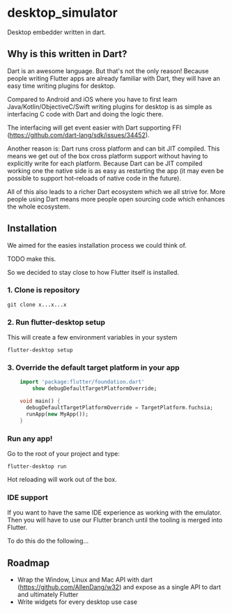 # desktop_simulator

Desktop embedder written in dart.

## Why is this written in Dart?
Dart is an awesome language. But that's not the only reason!
Because people writing Flutter apps are already familiar
with Dart, they will have an easy time writing plugins for
desktop. 

Compared to Android and iOS where you have to first learn
Java/Kotlin/ObjectiveC/Swift writing plugins for desktop is as simple
as interfacing C code with Dart and doing the logic there.

The interfacing will get event easier with Dart 
supporting FFI (https://github.com/dart-lang/sdk/issues/34452).

Another reason is: Dart runs cross platform and can bit JIT compiled.
This means we get out of the box cross platform support without having to
explicitly write for each platform. 
Because Dart can be JIT compiled working one the native side is as easy as 
restarting the app (it may even be possible to support hot-reloads of native code in the future).

All of this also leads to a richer Dart ecosystem which we all strive for. 
More people using Dart means more people open sourcing code which enhances the whole
ecosystem.

## Installation
We aimed for the easies installation process we could think of.

TODO make this.

So we decided to stay close to how Flutter itself is installed.

### 1. Clone is repository
```
git clone x...x...x
```
### 2. Run flutter-desktop setup
This will create a few environment variables in your system
```
flutter-desktop setup
```

### 3. Override the default target platform in your app
```dart
    import 'package:flutter/foundation.dart'
        show debugDefaultTargetPlatformOverride;

    void main() {
      debugDefaultTargetPlatformOverride = TargetPlatform.fuchsia;
      runApp(new MyApp());
    }
```

### Run any app!
Go to the root of your project and type:
```
flutter-desktop run
```
Hot reloading will work out of the box.

### IDE support
If you want to have the same IDE experience as working with the emulator. 
Then you will have to use our Flutter branch until the tooling is merged
into Flutter.

To do this do the following...



## Roadmap

- Wrap the Window, Linux and Mac API with dart 
    (https://github.com/AllenDang/w32) and expose as
    a single API to dart and ultimately Flutter
- Write widgets for every desktop use case


